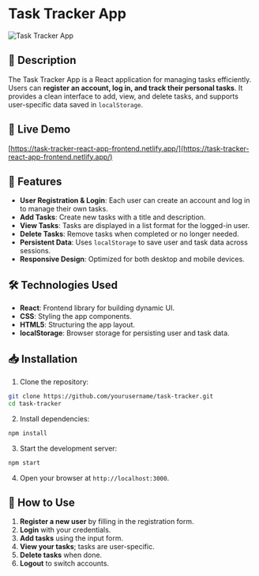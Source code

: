 # Task Tracker App

![Task Tracker App](https://task-tracker-react-app-frontend.netlify.app/preview-image.png)

## 🎯 Description

The Task Tracker App is a React application for managing tasks efficiently. Users can **register an account, log in, and track their personal tasks**. It provides a clean interface to add, view, and delete tasks, and supports user-specific data saved in `localStorage`.

## 🚀 Live Demo

[https://task-tracker-react-app-frontend.netlify.app/](https://task-tracker-react-app-frontend.netlify.app/)

## 🧩 Features

* **User Registration & Login**: Each user can create an account and log in to manage their own tasks.
* **Add Tasks**: Create new tasks with a title and description.
* **View Tasks**: Tasks are displayed in a list format for the logged-in user.
* **Delete Tasks**: Remove tasks when completed or no longer needed.
* **Persistent Data**: Uses `localStorage` to save user and task data across sessions.
* **Responsive Design**: Optimized for both desktop and mobile devices.

## 🛠️ Technologies Used

* **React**: Frontend library for building dynamic UI.
* **CSS**: Styling the app components.
* **HTML5**: Structuring the app layout.
* **localStorage**: Browser storage for persisting user and task data.

## 📥 Installation

1. Clone the repository:

```bash
git clone https://github.com/yourusername/task-tracker.git
cd task-tracker
```

2. Install dependencies:

```bash
npm install
```

3. Start the development server:

```bash
npm start
```

4. Open your browser at `http://localhost:3000`.

## 🎯 How to Use

1. **Register a new user** by filling in the registration form.
2. **Login** with your credentials.
3. **Add tasks** using the input form.
4. **View your tasks**; tasks are user-specific.
5. **Delete tasks** when done.
6. **Logout** to switch accounts.
